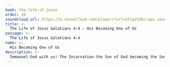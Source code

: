 ```yaml
---
book: the-life-of-jesus
order: 10
soundcloud_url: https://w.soundcloud.com/player/?url=https%3A//api.soundcloud.com/tracks/
title: >-
  The Life of Jesus Galatians 4:4 - His Becoming One of Us
passage: >-
  The Life of Jesus Galatians 4:4
name: >-
  His Becoming One of Us
description: >-
  Immanuel-God with us! The Incarnation-the Son of God becoming the Son of Man.
---
```



